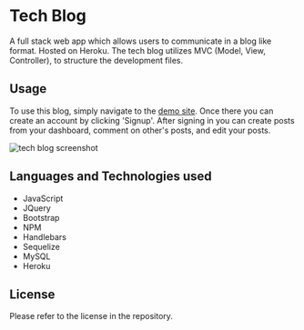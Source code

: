 # Tech Blog
A full stack web app which allows users to communicate in a blog like format. Hosted on Heroku. The tech blog utilizes MVC (Model, View, Controller), to structure the development files. 

## Usage
To use this blog, simply navigate to the [demo site](https://tech-blog-preston.herokuapp.com/). Once there you can create an account by clicking 'Signup'. After signing in you can create posts from your dashboard, comment on other's posts, and edit your posts. 

![tech blog screenshot](https://user-images.githubusercontent.com/6627972/201821038-46965f5d-dbdb-4825-bce9-d8a67f49159e.png)

 ## Languages and Technologies used

  - JavaScript
  - JQuery
  - Bootstrap
  - NPM
  - Handlebars
  - Sequelize
  - MySQL
  - Heroku

## License

Please refer to the license in the repository.
